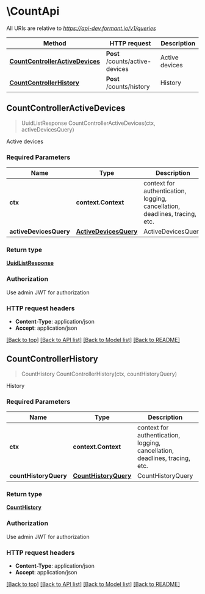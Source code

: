 # \CountApi

All URIs are relative to *https://api-dev.formant.io/v1/queries*

Method | HTTP request | Description
------------- | ------------- | -------------
[**CountControllerActiveDevices**](CountApi.md#CountControllerActiveDevices) | **Post** /counts/active-devices | Active devices
[**CountControllerHistory**](CountApi.md#CountControllerHistory) | **Post** /counts/history | History



## CountControllerActiveDevices

> UuidListResponse CountControllerActiveDevices(ctx, activeDevicesQuery)

Active devices

### Required Parameters


Name | Type | Description  | Notes
------------- | ------------- | ------------- | -------------
**ctx** | **context.Context** | context for authentication, logging, cancellation, deadlines, tracing, etc.
**activeDevicesQuery** | [**ActiveDevicesQuery**](ActiveDevicesQuery.md)| ActiveDevicesQuery | 

### Return type

[**UuidListResponse**](UuidListResponse.md)

### Authorization

Use admin JWT for authorization

### HTTP request headers

- **Content-Type**: application/json
- **Accept**: application/json

[[Back to top]](#) [[Back to API list]](../README.md#documentation-for-api-endpoints)
[[Back to Model list]](../README.md#documentation-for-models)
[[Back to README]](../README.md)


## CountControllerHistory

> CountHistory CountControllerHistory(ctx, countHistoryQuery)

History

### Required Parameters


Name | Type | Description  | Notes
------------- | ------------- | ------------- | -------------
**ctx** | **context.Context** | context for authentication, logging, cancellation, deadlines, tracing, etc.
**countHistoryQuery** | [**CountHistoryQuery**](CountHistoryQuery.md)| CountHistoryQuery | 

### Return type

[**CountHistory**](CountHistory.md)

### Authorization

Use admin JWT for authorization

### HTTP request headers

- **Content-Type**: application/json
- **Accept**: application/json

[[Back to top]](#) [[Back to API list]](../README.md#documentation-for-api-endpoints)
[[Back to Model list]](../README.md#documentation-for-models)
[[Back to README]](../README.md)

